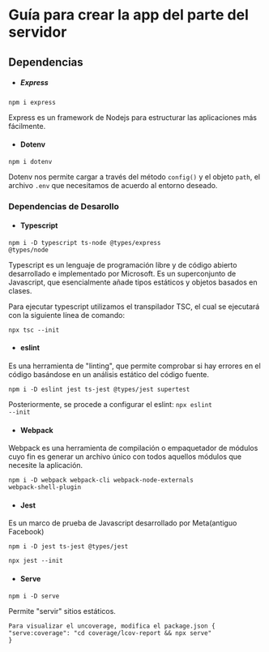 # Guía para crear la app del parte del servidor

## Dependencias

* ##### Express
<code>npm i express</code>

Express es un framework de Nodejs para estructurar las aplicaciones más fácilmente.

* #### Dotenv
<code>npm i dotenv</code>

Dotenv nos permite cargar a través del método <code>config()</code> y el objeto <code>path</code>, el archivo <code>.env</code> que necesitamos de acuerdo al entorno deseado.

### Dependencias de Desarollo

* #### Typescript
<code>npm i -D typescript ts-node @types/express @types/node</code>

Typescript es un lenguaje de programación libre y de código abierto desarrollado e implementado por Microsoft. Es un superconjunto de Javascript, que esencialmente añade tipos estáticos y objetos basados en clases. 

Para ejecutar typescript utilizamos el transpilador TSC, el cual se ejecutará con la siguiente línea de comando:

<code>npx tsc --init</code>

* #### eslint
Es una herramienta de "linting", que permite comprobar si hay errores en el código basándose en un análisis estático del código fuente. 

<code>npm i -D eslint jest ts-jest @types/jest supertest</code>

Posteriormente, se procede a configurar el eslint:
<code>npx eslint --init</code>

* #### Webpack
Webpack es una herramienta de compilación o empaquetador de módulos cuyo fin es generar un archivo único con todos aquellos módulos que necesite la aplicación.

<code>npm i -D webpack webpack-cli webpack-node-externals webpack-shell-plugin</code>

* #### Jest
Es un marco de prueba de Javascript desarrollado por Meta(antiguo Facebook)

<code>npm i -D jest ts-jest @types/jest</code>

<code>npx jest --init</code>

* #### Serve

<code>npm i -D serve</code> 

Permite "servir" sitios estáticos.

<code>Para visualizar el uncoverage, modifica el package.json 
{
    "serve:coverage": "cd coverage/lcov-report && npx serve"
}</code>



